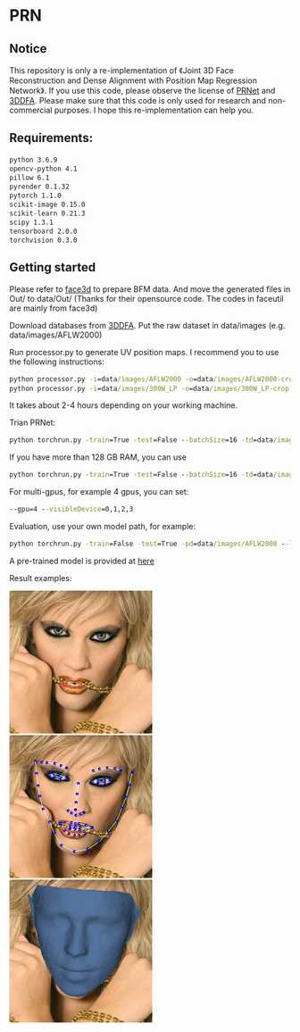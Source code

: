 # PRN
## Notice
This repository is only a re-implementation of 《Joint 3D Face Reconstruction and Dense Alignment with Position Map Regression Network》.
If you use this code, please observe the license of [PRNet](https://github.com/YadiraF/PRNet) and [3DDFA](https://github.com/mmatl/pyrender).
Please make sure that this code is only used for research and non-commercial purposes.
I hope this re-implementation can help you.
## Requirements:
    python 3.6.9
    opencv-python 4.1
    pillow 6.1
    pyrender 0.1.32
    pytorch 1.1.0
    scikit-image 0.15.0
    scikit-learn 0.21.3
    scipy 1.3.1
    tensorboard 2.0.0
    torchvision 0.3.0
    
## Getting started
Please refer to [face3d](https://github.com/YadiraF/face3d/blob/master/examples/Data/BFM/readme.md) to prepare BFM data. And move the generated files in Out/
 to data/Out/
(Thanks for their opensource code. The codes in faceutil are mainly from face3d)

Download databases from [3DDFA](http://www.cbsr.ia.ac.cn/users/xiangyuzhu/projects/3DDFA/main.htm). Put the raw dataset in data/images (e.g. 
data/images/AFLW2000)

Run processor.py to generate UV position maps. I recommend you to use the following instructions:
```cmd
python processor.py -i=data/images/AFLW2000 -o=data/images/AFLW2000-crop -f=True -v=True --isOldKpt=True
python processor.py -i=data/images/300W_LP -o=data/images/300W_LP-crop --thread=16

```
It takes about 2-4 hours depending on your working machine.

Trian PRNet:
```cmd
python torchrun.py -train=True -test=False --batchSize=16 -td=data/images/300W_LP-crop -vd=data/images/AFLW2000 --numWorker=1

```
If you have more than 128 GB RAM, you can use
```cmd
python torchrun.py -train=True -test=False --batchSize=16 -td=data/images/300W_LP-crop -vd=data/images/AFLW2000 --isPreRead=True --numWorker=8
```

For multi-gpus, for example 4 gpus, you can set:
```cmd
--gpu=4 --visibleDevice=0,1,2,3
```


Evaluation, use your own  model path, for example:
```cmd
python torchrun.py -train=False -test=True -pd=data/images/AFLW2000 --loadModelPath=savedmodel/temp_best_model/2019-11-18-12-34-19/best.pth

```

A pre-trained model is provided at [here](https://drive.google.com/file/d/1YwNPKrLQ8z2WJZd9PLibAK9WF6Eq7Yfy/view?usp=sharing)


Result examples:


![Alt text](data/doc/0_init.jpg "optional title")
![Alt text](data/doc/0_kpt.jpg "optional title")
![Alt text](data/doc/0_shape.jpg "optional title")